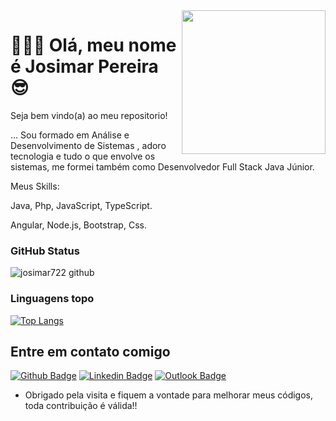 <img align='right' src="https://media.giphy.com/media/xT9IgzoKnwFNmISR8I/giphy.gif" width="230">

# 👨🏽‍💻 Olá, meu nome é Josimar Pereira 😎

Seja bem vindo(a) ao meu repositorio!
 
 
… Sou formado em Análise e Desenvolvimento de Sistemas , adoro tecnologia e tudo o que envolve os sistemas, me formei também como Desenvolvedor Full Stack Java Júnior. 

Meus Skills:

Java,
Php,
JavaScript,
TypeScript.

Angular,
Node.js,
Bootstrap,
Css.



### GitHub Status

![josimar722 github](https://github-readme-stats.vercel.app/api?username=josimar722&show_icons=true&hide_border=true)

### Linguagens topo
[![Top Langs](https://github-readme-stats.vercel.app/api/top-langs/?username=josimar722)](https://github.com/josimar722github-readme-stats)

 
 
## Entre em contato comigo 
[![Github Badge](https://img.shields.io/badge/-Github-000?style=flat-square&logo=Github&logoColor=white&link=link_do_seu_perfil_no_github)](https://github.com/Josimar722)
[![Linkedin Badge](https://img.shields.io/badge/-LinkedIn-blue?style=flat-square&logo=Linkedin&logoColor=white&link=link_do_seu_perfil_no_linkedin)](https://linkedin.com/in/josimar-pereira-a27511170)
[![Outlook Badge](https://img.shields.io/badge/-Outlook-blue?style=flat-square&logo=Gmail&logoColor=white&link=mailto:seu_email)](mailto:josimarpsantos14@hotmail.com)

- Obrigado pela visita e fiquem a vontade para melhorar meus códigos, toda contribuição é válida!! 

